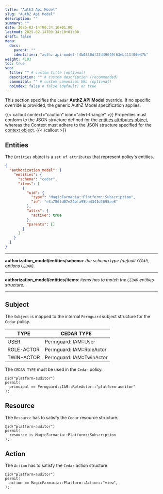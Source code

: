 ```yaml
---
title: "AuthZ Api Model"
slug: "AuthZ Api Model"
description: ""
summary: ""
date: 2025-02-14T00:34:10+01:00
lastmod: 2025-02-14T00:34:10+01:00
draft: false
menu:
  docs:
    parent: ""
    identifier: "authz-api-model-f4b0330df22d49649f63eb411f00e47b"
weight: 4103
toc: true
seo:
  title: "" # custom title (optional)
  description: "" # custom description (recommended)
  canonical: "" # custom canonical URL (optional)
  noindex: false # false (default) or true
---
```


This section specifies the `Cedar` **AuthZ API Model** override. If no specific override is provided, the generic AuthZ Model specification applies.

{{< callout context="caution" icon="alert-triangle" >}}
Properties must conform to the JSON structure defined for the <a href="https://docs.cedarpolicy.com/auth/entities-syntax.html#attrs" target="_blank" rel="noopener noreferrer">entities attributes object</a>,
whereas the Context must adhere to the JSON structure specified for the <a href="https://docs.cedarpolicy.com/auth/entities-syntax.html#context" target="_blank" rel="noopener noreferrer">context object</a>.
{{< /callout >}}

## Entities

The `Entities` object is a `set of attributes` that represent policy's entities.

```json
{
  "authorization_model": {
    "entities": {
      "schema": "cedar",
      "items": [
        {
          "uid": {
            "type": "MagicFarmacia::Platform::Subscription",
            "id": "e3a786fd07e24bfa95ba4341d3695ae8"
          },
          "attrs": {
            "active": true
          },
          "parents": []
        }
      ]
    }
  }
}
```

---
**authorization_model/entities/schema**: *the schema type (default `CEDAR`, options `CEDAR`).*

---
**authorization_model/entities/items**: *items has to match the `CEDAR` entities structure.*

---

## Subject

The `Subject` is mapped to the internal `Permguard`  subject structure for the `Cedar` policy.

| TYPE       | CEDAR TYPE                      |
|------------|---------------------------------|
| USER       | Permguard::IAM::User            |
| ROLE-ACTOR | Permguard::IAM::RoleActor       |
| TWIN-ACTOR | Permguard::IAM::TwinActor       |

The `CEDAR TYPE` must be used in the `Cedar` policy.

```cedar
@id("platform-auditor")
permit(
  principal == Permguard::IAM::RoleActor::"platform-auditor"
);
```

## Resource

The `Resource` has to satisfy the `Cedar` resource structure.

```cedar
@id("platform-auditor")
permit(
  resource is MagicFarmacia::Platform::Subscription
);
```

## Action

The `Action` has to satisfy the `Cedar` action structure.

```cedar
@id("platform-auditor")
permit(
  action == MagicFarmacia::Platform::Action::"view",
);
```
